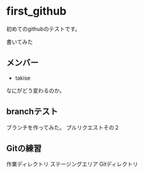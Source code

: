 # first_github
初めてのgithubのテストです。

書いてみた

## メンバー
* takise

なにがどう変わるのか。

## branchテスト
ブランチを作ってみた。
プルリクエストその２

## Gitの練習
作業ディレクトリ
ステージングエリア
Gitディレクトリ
